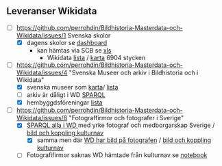 ## Leveranser Wikidata
* [ ] https://github.com/perrohdin/Bildhistoria-Masterdata-och-Wikidata/issues/1 Svenska skolor
   * [X] dagens skolor se [dashboard](https://www.wikidata.org/wiki/Wikidata:WikiProject_Sweden/Schools)
     * kan hämtas via SCB se [xls](https://www.scb.se/contentassets/6a9472ed9e474943bac8a30391b0ceb1/skolenhetskod_och_verksamhet_2022-03.xlsx)
       * Wikidata [lista](https://w.wiki/59mN) / [karta](https://w.wiki/59mM) 6904 stycken
* [ ] https://github.com/perrohdin/Bildhistoria-Masterdata-och-Wikidata/issues/4 "Svenska Museer och arkiv i Bildhistoria och i Wikidata"
  * [X]  svenska museer som [karta](https://w.wiki/59jT)/ [lista](https://w.wiki/59jS) 
  * [ ] arkiv är dåligt i WD [SPARQL](https://w.wiki/594r)
  * [X]  hembyggdsföreningar [lista](https://w.wiki/593o) 

* [ ] https://github.com/perrohdin/Bildhistoria-Masterdata-och-Wikidata/issues/8 "Fotograffirmor och fotografer i Sverige"
   * [X] [SPARQL alla i WD ](https://w.wiki/59JJ) med yrke fotograf  och medborgarskap Sverige / [bild och koppling kulturnav](https://w.wiki/59JS)
     * [X] samma men där [WD har bild på fotografen](https://w.wiki/59JP) / [bild och koppling kulturnav](https://w.wiki/59JS)
   * [ ] Fotografifirmor saknas WD hämtade från kulturnav se [notebook](https://github.com/perrohdin/Bildhistoria-Masterdata-och-Wikidata/blob/main/Notebook/Kulturnav%20Fotografifirmor.ipynb)
